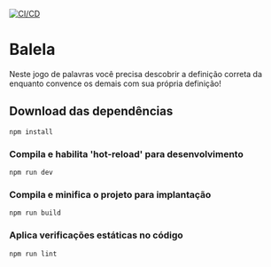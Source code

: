 [![CI/CD](https://github.com/mustache1up/balela/actions/workflows/vite.yml/badge.svg)](https://github.com/mustache1up/balela/actions/workflows/vite.yml)

# Balela

Neste jogo de palavras você precisa descobrir a definição correta da enquanto convence os demais com sua própria definição!

## Download das dependências
```
npm install
```

### Compila e habilita 'hot-reload' para desenvolvimento
```
npm run dev
```

### Compila e minifica o projeto para implantação
```
npm run build
```

### Aplica verificações estáticas no código
```
npm run lint
```
